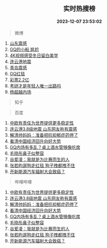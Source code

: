 <div align="center"><h2>实时热搜榜</h2><h4>2023-12-07 23:53:02</h4></div>

> 微博  

1. [山东震感](https://s.weibo.com/weibo?q=%E5%B1%B1%E4%B8%9C%E9%9C%87%E6%84%9F&t=31&band_rank=1&Refer=top)<br />
2. [GQ的小船 尴尬](https://s.weibo.com/weibo?q=GQ%E7%9A%84%E5%B0%8F%E8%88%B9%20%E5%B0%B4%E5%B0%AC&t=31&band_rank=2&Refer=top)<br />
3. [4K视频感受冬日留白美学](https://s.weibo.com/weibo?q=%234K%E8%A7%86%E9%A2%91%E6%84%9F%E5%8F%97%E5%86%AC%E6%97%A5%E7%95%99%E7%99%BD%E7%BE%8E%E5%AD%A6%23&t=31&band_rank=3&Refer=top)<br />
4. [连云港地震](https://s.weibo.com/weibo?q=%E8%BF%9E%E4%BA%91%E6%B8%AF%E5%9C%B0%E9%9C%87&t=31&band_rank=4&Refer=top)<br />
5. [青岛震感](https://s.weibo.com/weibo?q=%E9%9D%92%E5%B2%9B%E9%9C%87%E6%84%9F&t=31&band_rank=5&Refer=top)<br />
6. [GQ红毯](https://s.weibo.com/weibo?q=GQ%E7%BA%A2%E6%AF%AF&t=31&band_rank=6&Refer=top)<br />
7. [彩票2.2亿](https://s.weibo.com/weibo?q=%23%E5%BD%A9%E7%A5%A82.2%E4%BA%BF%23&t=31&band_rank=7&Refer=top)<br />
8. [考研才是年轻人唯一出路吗](https://s.weibo.com/weibo?q=%23%E8%80%83%E7%A0%94%E6%89%8D%E6%98%AF%E5%B9%B4%E8%BD%BB%E4%BA%BA%E5%94%AF%E4%B8%80%E5%87%BA%E8%B7%AF%E5%90%97%23&t=31&band_rank=8&Refer=top)<br />
9. [杨超越内场](https://s.weibo.com/weibo?q=%E6%9D%A8%E8%B6%85%E8%B6%8A%E5%86%85%E5%9C%BA&t=31&band_rank=9&Refer=top)<br />

> 知乎  


> 百度  

1. [中欧有责任为世界提供更多稳定性](https://www.baidu.com/s?wd=%E4%B8%AD%E6%AC%A7%E6%9C%89%E8%B4%A3%E4%BB%BB%E4%B8%BA%E4%B8%96%E7%95%8C%E6%8F%90%E4%BE%9B%E6%9B%B4%E5%A4%9A%E7%A8%B3%E5%AE%9A%E6%80%A7&sa=fyb_news&rsv_dl=fyb_news)<br />
2. [连云港3.8级地震 山东网友称有震感](https://www.baidu.com/s?wd=%E8%BF%9E%E4%BA%91%E6%B8%AF3.8%E7%BA%A7%E5%9C%B0%E9%9C%87+%E5%B1%B1%E4%B8%9C%E7%BD%91%E5%8F%8B%E7%A7%B0%E6%9C%89%E9%9C%87%E6%84%9F&sa=fyb_news&rsv_dl=fyb_news)<br />
3. [解清帅妈妈：准备把抗抑郁症药停了](https://www.baidu.com/s?wd=%E8%A7%A3%E6%B8%85%E5%B8%85%E5%A6%88%E5%A6%88%EF%BC%9A%E5%87%86%E5%A4%87%E6%8A%8A%E6%8A%97%E6%8A%91%E9%83%81%E7%97%87%E8%8D%AF%E5%81%9C%E4%BA%86&sa=fyb_news&rsv_dl=fyb_news)<br />
4. [看清中国经济回升向好大势](https://www.baidu.com/s?wd=%E7%9C%8B%E6%B8%85%E4%B8%AD%E5%9B%BD%E7%BB%8F%E6%B5%8E%E5%9B%9E%E5%8D%87%E5%90%91%E5%A5%BD%E5%A4%A7%E5%8A%BF&sa=fyb_news&rsv_dl=fyb_news)<br />
5. [GQ内场有多乱？桌上酒水管够像吃席](https://www.baidu.com/s?wd=GQ%E5%86%85%E5%9C%BA%E6%9C%89%E5%A4%9A%E4%B9%B1%EF%BC%9F%E6%A1%8C%E4%B8%8A%E9%85%92%E6%B0%B4%E7%AE%A1%E5%A4%9F%E5%83%8F%E5%90%83%E5%B8%AD&sa=fyb_news&rsv_dl=fyb_news)<br />
6. [毛晓彤鼻子似整容](https://www.baidu.com/s?wd=%E6%AF%9B%E6%99%93%E5%BD%A4%E9%BC%BB%E5%AD%90%E4%BC%BC%E6%95%B4%E5%AE%B9&sa=fyb_news&rsv_dl=fyb_news)<br />
7. [谷爱凌：我就是为比赛而生的人](https://www.baidu.com/s?wd=%E8%B0%B7%E7%88%B1%E5%87%8C%EF%BC%9A%E6%88%91%E5%B0%B1%E6%98%AF%E4%B8%BA%E6%AF%94%E8%B5%9B%E8%80%8C%E7%94%9F%E7%9A%84%E4%BA%BA&sa=fyb_news&rsv_dl=fyb_news)<br />
8. [张若昀遛狗走红毯 狗子拽都拽不住](https://www.baidu.com/s?wd=%E5%BC%A0%E8%8B%A5%E6%98%80%E9%81%9B%E7%8B%97%E8%B5%B0%E7%BA%A2%E6%AF%AF+%E7%8B%97%E5%AD%90%E6%8B%BD%E9%83%BD%E6%8B%BD%E4%B8%8D%E4%BD%8F&sa=fyb_news&rsv_dl=fyb_news)<br />
9. [开新能源汽车辐射大会致癌？](https://www.baidu.com/s?wd=%E5%BC%80%E6%96%B0%E8%83%BD%E6%BA%90%E6%B1%BD%E8%BD%A6%E8%BE%90%E5%B0%84%E5%A4%A7%E4%BC%9A%E8%87%B4%E7%99%8C%EF%BC%9F&sa=fyb_news&rsv_dl=fyb_news)<br />

> 哔哩哔哩  

1. [中欧有责任为世界提供更多稳定性](https://www.baidu.com/s?wd=%E4%B8%AD%E6%AC%A7%E6%9C%89%E8%B4%A3%E4%BB%BB%E4%B8%BA%E4%B8%96%E7%95%8C%E6%8F%90%E4%BE%9B%E6%9B%B4%E5%A4%9A%E7%A8%B3%E5%AE%9A%E6%80%A7&sa=fyb_news&rsv_dl=fyb_news)<br />
2. [连云港3.8级地震 山东网友称有震感](https://www.baidu.com/s?wd=%E8%BF%9E%E4%BA%91%E6%B8%AF3.8%E7%BA%A7%E5%9C%B0%E9%9C%87+%E5%B1%B1%E4%B8%9C%E7%BD%91%E5%8F%8B%E7%A7%B0%E6%9C%89%E9%9C%87%E6%84%9F&sa=fyb_news&rsv_dl=fyb_news)<br />
3. [解清帅妈妈：准备把抗抑郁症药停了](https://www.baidu.com/s?wd=%E8%A7%A3%E6%B8%85%E5%B8%85%E5%A6%88%E5%A6%88%EF%BC%9A%E5%87%86%E5%A4%87%E6%8A%8A%E6%8A%97%E6%8A%91%E9%83%81%E7%97%87%E8%8D%AF%E5%81%9C%E4%BA%86&sa=fyb_news&rsv_dl=fyb_news)<br />
4. [看清中国经济回升向好大势](https://www.baidu.com/s?wd=%E7%9C%8B%E6%B8%85%E4%B8%AD%E5%9B%BD%E7%BB%8F%E6%B5%8E%E5%9B%9E%E5%8D%87%E5%90%91%E5%A5%BD%E5%A4%A7%E5%8A%BF&sa=fyb_news&rsv_dl=fyb_news)<br />
5. [GQ内场有多乱？桌上酒水管够像吃席](https://www.baidu.com/s?wd=GQ%E5%86%85%E5%9C%BA%E6%9C%89%E5%A4%9A%E4%B9%B1%EF%BC%9F%E6%A1%8C%E4%B8%8A%E9%85%92%E6%B0%B4%E7%AE%A1%E5%A4%9F%E5%83%8F%E5%90%83%E5%B8%AD&sa=fyb_news&rsv_dl=fyb_news)<br />
6. [毛晓彤鼻子似整容](https://www.baidu.com/s?wd=%E6%AF%9B%E6%99%93%E5%BD%A4%E9%BC%BB%E5%AD%90%E4%BC%BC%E6%95%B4%E5%AE%B9&sa=fyb_news&rsv_dl=fyb_news)<br />
7. [谷爱凌：我就是为比赛而生的人](https://www.baidu.com/s?wd=%E8%B0%B7%E7%88%B1%E5%87%8C%EF%BC%9A%E6%88%91%E5%B0%B1%E6%98%AF%E4%B8%BA%E6%AF%94%E8%B5%9B%E8%80%8C%E7%94%9F%E7%9A%84%E4%BA%BA&sa=fyb_news&rsv_dl=fyb_news)<br />
8. [张若昀遛狗走红毯 狗子拽都拽不住](https://www.baidu.com/s?wd=%E5%BC%A0%E8%8B%A5%E6%98%80%E9%81%9B%E7%8B%97%E8%B5%B0%E7%BA%A2%E6%AF%AF+%E7%8B%97%E5%AD%90%E6%8B%BD%E9%83%BD%E6%8B%BD%E4%B8%8D%E4%BD%8F&sa=fyb_news&rsv_dl=fyb_news)<br />
9. [开新能源汽车辐射大会致癌？](https://www.baidu.com/s?wd=%E5%BC%80%E6%96%B0%E8%83%BD%E6%BA%90%E6%B1%BD%E8%BD%A6%E8%BE%90%E5%B0%84%E5%A4%A7%E4%BC%9A%E8%87%B4%E7%99%8C%EF%BC%9F&sa=fyb_news&rsv_dl=fyb_news)<br />
